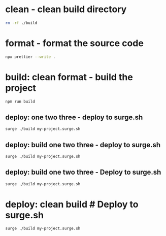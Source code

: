 # clean - clean build directory

```bash
rm -rf ./build
```

# format - format the source code

```bash
npx prettier --write .
```

# build: clean format - build the project

```bash
npm run build
```

## deploy: one two three - deploy to surge.sh

```bash
surge ./build my-project.surge.sh
```

## deploy: build one two three - deploy to surge.sh

```bash
surge ./build my-project.surge.sh
```

## deploy: build one two three - Deploy to surge.sh

```bash
surge ./build my-project.surge.sh
```

# deploy: clean build # Deploy to surge.sh

```bash
surge ./build my-project.surge.sh
```
